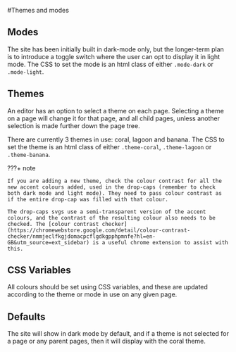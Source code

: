 #Themes and modes

## Modes

The site has been initially built in dark-mode only, but the longer-term plan is to introduce a toggle switch where the user can opt to display it in light mode. The CSS to set the mode is an html class of either `.mode-dark` or `.mode-light`.

## Themes

An editor has an option to select a theme on each page. Selecting a theme on a page will change it for that page, and all child pages, unless another selection is made further down the page tree.

There are currently 3 themes in use: coral, lagoon and banana. The CSS to set the theme is an html class of either `.theme-coral`, `.theme-lagoon` or `.theme-banana`.

???+ note

    If you are adding a new theme, check the colour contrast for all the new accent colours added, used in the drop-caps (remember to check both dark mode and light mode). They need to pass colour contrast as if the entire drop-cap was filled with that colour.

    The drop-caps svgs use a semi-transparent version of the accent colours, and the contrast of the resulting colour also needs to be checked. The [colour contrast checker](https://chromewebstore.google.com/detail/colour-contrast-checker/nmmjeclfkgjdomacpcflgdkgpphpmnfe?hl=en-GB&utm_source=ext_sidebar) is a useful chrome extension to assist with this.

## CSS Variables

All colours should be set using CSS variables, and these are updated according to the theme or mode in use on any given page.

## Defaults

The site will show in dark mode by default, and if a theme is not selected for a page or any parent pages, then it will display with the coral theme.
